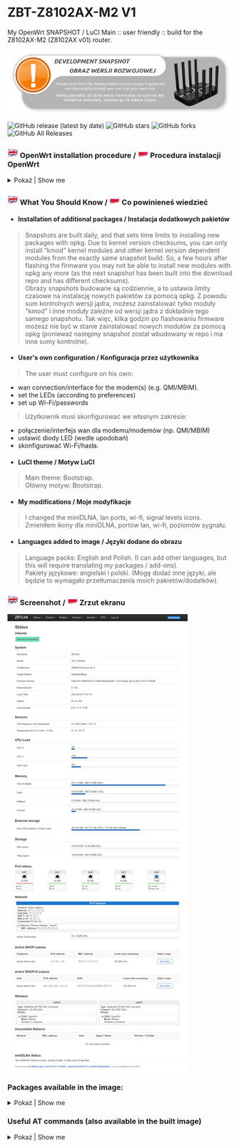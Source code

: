 # ZBT-Z8102AX-M2 V1
My OpenWrt SNAPSHOT / LuCI Main :: user friendly :: build for the Z8102AX-M2 (Z8102AX v01) router.

<p align="center">
<img src="https://github.com/4IceG/Personal_data/blob/master/developzbt.png?raw=true" />
</p>

![GitHub release (latest by date)](https://img.shields.io/github/v/release/4IceG/ZBT-Z8102AX-M2?style=flat-square)
![GitHub stars](https://img.shields.io/github/stars/4IceG/ZBT-Z8102AX-M2?style=flat-square)
![GitHub forks](https://img.shields.io/github/forks/4IceG/ZBT-Z8102AX-M2?style=flat-square)
![GitHub All Releases](https://img.shields.io/github/downloads/4IceG/ZBT-Z8102AX-M2/total)



### <img src="https://raw.githubusercontent.com/4IceG/Personal_data/master/dooffy_design_icons_EU_flags_United_Kingdom.png" height="24"> OpenWrt installation procedure / <img src="https://raw.githubusercontent.com/4IceG/Personal_data/master/dooffy_design_icons_EU_flags_Poland.png" height="24"> Procedura instalacji OpenWrt

<details>
   <summary>Pokaż | Show me</summary>

- The purchased router has software provided by Zbtlink. | Zakupiony router posiada oprogramowanie dostarczone przez Zbtlink.

![](https://github.com/4IceG/ZBT-Z8102AX-M2/blob/main/ZBT%20to%20OpenWrt/zbt_firmware.jpg?raw=true)

- Installing new firmware. | Instalacja nowego firmware.
  
1. Fixed computer IP: 192.168.1.100, Subnet mask: 255.255.255.0
1. Turn off power and keep press the Reset button for a few seconds to connect to the power supply. Wait 20 seconds after connecting the power supply.
1. Enter the browser page and enter: 192.168.1.1
1. Submit the updated firmware [Z8102AX-nand-mt7981-DDR4-23.0804_121617.bin](https://github.com/4IceG/ZBT-Z8102AX-M2/blob/main/ZBT%20to%20OpenWrt/Z8102AX-nand-mt7981-DDR4-23.0804_121617.bin).
1. Wait for update to complete.
1. Enter the browser page and enter: 192.168.1.1
1. Submit the updated OpenWrt firmware.

  
</details>

### <img src="https://raw.githubusercontent.com/4IceG/Personal_data/master/dooffy_design_icons_EU_flags_United_Kingdom.png" height="24"> What You Should Know / <img src="https://raw.githubusercontent.com/4IceG/Personal_data/master/dooffy_design_icons_EU_flags_Poland.png" height="24"> Co powinieneś wiedzieć

+ #### Installation of additional packages / Instalacja dodatkowych pakietów
> Snapshots are built daily, and that sets time limits to installing new packages with opkg. Due to kernel version checksums, you can only install “kmod” kernel modules and other kernel version dependent modules from the exactly same snapshot build. So, a few hours after flashing the firmware you may not be able to install new modules with opkg any more (as the next snapshot has been built into the download repo and has different checksums).   
> Obrazy snapshots budowane są codziennie, a to ustawia limity czasowe na instalację nowych pakietów za pomocą opkg. Z powodu sum kontrolnych wersji jądra, możesz zainstalować tylko moduły "kmod" i inne moduły zależne od wersji jądra z dokładnie tego samego snapshotu. Tak więc, kilka godzin po flashowaniu firmware możesz nie być w stanie zainstalować nowych modułów za pomocą opkg (ponieważ następny snapshot został wbudowany w repo i ma inne sumy kontrolne).

+ #### User's own configuration / Konfiguracja przez użytkownika
> The user must configure on his own:
- wan connection/interface for the modem(s) (e.g. QMI/MBIM).
- set the LEDs (according to preferences)
- set up Wi-Fi/passwords
> Użytkownik musi skonfigurować we własnym zakresie:
- połączenie/interfejs wan dla modemu/modemów (np. QMI/MBIM)
- ustawić diody LED (wedle upodobań)
- skonfigurować Wi-Fi/hasła.

+ #### LuCI theme / Motyw LuCI
> Main theme: Bootstrap.   
> Główny motyw: Bootstrap.

+ #### My modifications / Moje modyfikacje
> I changed the miniDLNA, lan ports, wi-fi, signal levels icons.   
> Zmieniłem ikony dla miniDLNA, portów lan, wi-fi, poziomów sygnału.

+ #### Languages added to image / Języki dodane do obrazu
> Language packs: English and Polish. (I can add other languages, but this will require translating my packages / add-ons).   
> Pakiety językowe: angielski i polski. (Mogę dodać inne języki, ale będzie to wymagało przetłumaczenia moich pakietów/dodatków).

### <img src="https://raw.githubusercontent.com/4IceG/Personal_data/master/dooffy_design_icons_EU_flags_United_Kingdom.png" height="24"> Screenshot / <img src="https://raw.githubusercontent.com/4IceG/Personal_data/master/dooffy_design_icons_EU_flags_Poland.png" height="24"> Zrzut ekranu

![](https://github.com/4IceG/ZBT-Z8102AX-M2/blob/main/ZBT%20to%20OpenWrt/zbtlink.png?raw=true)

### Packages available in the image:
<details>
   <summary>Pokaż | Show me</summary>
   
``` bash
aria2 - 1.36.0-r2
ariang - 1.3.6-r1
base-files - 1590~a8dde7e5bd
block-mount - 2024.01.22~08cd7083-r1
busybox - 1.36.1-r1
ca-bundle - 20240203-r1
ca-certificates - 20240203-r1
cgi-io - 2022.08.10~901b0f04-r21
chat - 2.4.9_git20210104-r5
comgt - 0.32-r35
comgt-ncm - 0.32-r35
dnsmasq - 2.90-r2
dropbear - 2022.83-r1
e2fsprogs - 1.47.0-r2
eip197-mini-firmware - 20240220-r1
ekoonepl-luci - 20231219
ekooneplstat - 20150706
ekooneplusb-luci - 20231219
ethtool-full - 6.6-r1
f2fsck - 1.16.0-r2
firewall4 - 2023.11.03~698a5335-r1
fitblk - 1
fstools - 2024.01.22~08cd7083-r1
fwtool - 2019.11.12~8f7fe925-r1
gawk - 5.3.0-r1
getrandom - 2024.03.02~d4139030-r1
glib2 - 2.74.7-r3
gzip - 1.13-r1
hd-idle - 1.05-r2
hostapd-common - 2024.03.09~695277a5-r1
ip-tiny - 6.7.0-r1
iptables-nft - 1.8.8-r2
iw - 5.19-r1
iwinfo - 2024.03.23~79a96150-r1
jansson4 - 2.14-r3
jshn - 2024.03.29~eb9bcb64-r1
jsonfilter - 2024.01.23~594cfa86-r1
kernel - 6.6.28~27a3618cd17297e1502abeaadb1f6c01-r1
kmod-asn1-decoder - 6.6.28-r1
kmod-cfg80211 - 6.6.28.6.6.15-r1
kmod-crypto-aead - 6.6.28-r1
kmod-crypto-authenc - 6.6.28-r1
kmod-crypto-ccm - 6.6.28-r1
kmod-crypto-cmac - 6.6.28-r1
kmod-crypto-crc32 - 6.6.28-r1
kmod-crypto-crc32c - 6.6.28-r1
kmod-crypto-ctr - 6.6.28-r1
kmod-crypto-des - 6.6.28-r1
kmod-crypto-ecb - 6.6.28-r1
kmod-crypto-gcm - 6.6.28-r1
kmod-crypto-geniv - 6.6.28-r1
kmod-crypto-gf128 - 6.6.28-r1
kmod-crypto-ghash - 6.6.28-r1
kmod-crypto-hash - 6.6.28-r1
kmod-crypto-hmac - 6.6.28-r1
kmod-crypto-hw-safexcel - 6.6.28-r1
kmod-crypto-kpp - 6.6.28-r1
kmod-crypto-lib-chacha20 - 6.6.28-r1
kmod-crypto-lib-chacha20poly1305 - 6.6.28-r1
kmod-crypto-lib-curve25519 - 6.6.28-r1
kmod-crypto-lib-poly1305 - 6.6.28-r1
kmod-crypto-manager - 6.6.28-r1
kmod-crypto-md4 - 6.6.28-r1
kmod-crypto-md5 - 6.6.28-r1
kmod-crypto-null - 6.6.28-r1
kmod-crypto-rng - 6.6.28-r1
kmod-crypto-seqiv - 6.6.28-r1
kmod-crypto-sha1 - 6.6.28-r1
kmod-crypto-sha256 - 6.6.28-r1
kmod-crypto-sha3 - 6.6.28-r1
kmod-crypto-sha512 - 6.6.28-r1
kmod-fs-exfat - 6.6.28-r1
kmod-fs-ext4 - 6.6.28-r1
kmod-fs-f2fs - 6.6.28-r1
kmod-fs-ksmbd - 6.6.28-r1
kmod-fs-netfs - 6.6.28-r1
kmod-fs-ntfs3 - 6.6.28-r1
kmod-fs-smbfs-common - 6.6.28-r1
kmod-fs-vfat - 6.6.28-r1
kmod-gpio-button-hotplug - 6.6.28-r3
kmod-hwmon-core - 6.6.28-r1
kmod-ipt-core - 6.6.28-r1
kmod-leds-gpio - 6.6.28-r1
kmod-lib-crc-ccitt - 6.6.28-r1
kmod-lib-crc16 - 6.6.28-r1
kmod-lib-crc32c - 6.6.28-r1
kmod-libphy - 6.6.28-r1
kmod-mac80211 - 6.6.28.6.6.15-r1
kmod-mii - 6.6.28-r1
kmod-mt76-connac - 6.6.28.2024.04.03~1e336a85-r1
kmod-mt76-core - 6.6.28.2024.04.03~1e336a85-r1
kmod-mt7915e - 6.6.28.2024.04.03~1e336a85-r1
kmod-mt7981-firmware - 6.6.28.2024.04.03~1e336a85-r1
kmod-nat46 - 6.6.28.2022.09.19~4c5beee2-r1
kmod-nf-conntrack - 6.6.28-r1
kmod-nf-conntrack6 - 6.6.28-r1
kmod-nf-flow - 6.6.28-r1
kmod-nf-ipt - 6.6.28-r1
kmod-nf-log - 6.6.28-r1
kmod-nf-log6 - 6.6.28-r1
kmod-nf-nat - 6.6.28-r1
kmod-nf-reject - 6.6.28-r1
kmod-nf-reject6 - 6.6.28-r1
kmod-nfnetlink - 6.6.28-r1
kmod-nft-bridge - 6.6.28-r1
kmod-nft-compat - 6.6.28-r1
kmod-nft-core - 6.6.28-r1
kmod-nft-fib - 6.6.28-r1
kmod-nft-nat - 6.6.28-r1
kmod-nft-netdev - 6.6.28-r1
kmod-nft-offload - 6.6.28-r1
kmod-nls-base - 6.6.28-r1
kmod-nls-cp437 - 6.6.28-r1
kmod-nls-iso8859-1 - 6.6.28-r1
kmod-nls-ucs2-utils - 6.6.28-r1
kmod-nls-utf8 - 6.6.28-r1
kmod-oid-registry - 6.6.28-r1
kmod-phy-aquantia - 6.6.28-r1
kmod-ppp - 6.6.28-r1
kmod-pppoe - 6.6.28-r1
kmod-pppox - 6.6.28-r1
kmod-scsi-core - 6.6.28-r1
kmod-slhc - 6.6.28-r1
kmod-tcp-bbr - 6.6.28-r1
kmod-thermal - 6.6.28-r1
kmod-tun - 6.6.28-r1
kmod-udptunnel4 - 6.6.28-r1
kmod-udptunnel6 - 6.6.28-r1
kmod-usb-acm - 6.6.28-r1
kmod-usb-core - 6.6.28-r1
kmod-usb-ehci - 6.6.28-r1
kmod-usb-net - 6.6.28-r1
kmod-usb-net-cdc-ether - 6.6.28-r1
kmod-usb-net-cdc-mbim - 6.6.28-r1
kmod-usb-net-cdc-ncm - 6.6.28-r1
kmod-usb-net-huawei-cdc-ncm - 6.6.28-r1
kmod-usb-net-qmi-wwan - 6.6.28-r1
kmod-usb-net-rndis - 6.6.28-r1
kmod-usb-ohci - 6.6.28-r1
kmod-usb-ohci-pci - 6.6.28-r1
kmod-usb-printer - 6.6.28-r1
kmod-usb-serial - 6.6.28-r1
kmod-usb-serial-option - 6.6.28-r1
kmod-usb-serial-qualcomm - 6.6.28-r1
kmod-usb-serial-sierrawireless - 6.6.28-r1
kmod-usb-serial-wwan - 6.6.28-r1
kmod-usb-storage - 6.6.28-r1
kmod-usb-storage-extras - 6.6.28-r1
kmod-usb-storage-uas - 6.6.28-r1
kmod-usb-uhci - 6.6.28-r1
kmod-usb-wdm - 6.6.28-r1
kmod-usb-xhci-hcd - 6.6.28-r1
kmod-usb-xhci-mtk - 6.6.28-r1
kmod-usb2 - 6.6.28-r1
kmod-usb2-pci - 6.6.28-r1
kmod-usb3 - 6.6.28-r1
kmod-wireguard - 6.6.28-r1
ksmbd-server - 3.5.2-r1
libatomic1 - 13.2.0-r4
libattr - 2.5.2-r1
libblkid1 - 2.39.3-r1
libblobmsg-json20240329 - 2024.03.29~eb9bcb64-r1
libbz2-1.0 - 1.0.8-r1
libc - 1.2.5-r4
libcap-ng - 0.8.4-r1
libcomerr0 - 1.47.0-r2
libe2p2 - 1.47.0-r2
libexif - 0.6.24-r1
libext2fs2 - 1.47.0-r2
libf2fs6 - 1.16.0-r2
libffi - 3.4.6-r1
libffmpeg-audio-dec - 5.1.3-r5
libflac - 1.4.3-r1
libgcc1 - 13.2.0-r4
libid3tag - 0.16.3-r1
libiptext-nft0 - 1.8.8-r2
libiptext0 - 1.8.8-r2
libiptext6-0 - 1.8.8-r2
libiwinfo-data - 2024.03.23~79a96150-r1
libiwinfo20230701 - 2024.03.23~79a96150-r1
libjpeg-turbo - 3.0.2-r1
libjson-c5 - 0.17-r1
libjson-script20240329 - 2024.03.29~eb9bcb64-r1
liblua5.1.5 - 5.1.5-r11
liblucihttp-lua - 2023.03.15~9b5b683f-r1
liblucihttp-ucode - 2023.03.15~9b5b683f-r1
liblucihttp0 - 2023.03.15~9b5b683f-r1
liblz4-1 - 1.9.4-r1
liblzo2 - 2.10-r4
libmbedtls13 - 2.28.8-r1
libmbim - 1.30.0-r2
libmnl0 - 1.0.5-r1
libmount1 - 2.39.3-r1
libncurses6 - 6.4-r2
libnftnl11 - 1.2.6-r1
libnl-core200 - 3.9.0-r1
libnl-genl200 - 3.9.0-r1
libnl-tiny1 - 2023.12.05~965c4bf4-r1
libogg0 - 1.3.5-r1
libopenssl-conf - 3.0.13-r1
libopenssl3 - 3.0.13-r1
libpcre2 - 10.42-r1
libpthread - 1.2.5-r4
libqmi - 1.34.0-r2
libqrtr-glib - 1.2.2-r3
libreadline8 - 8.2-r1
librt - 1.2.5-r4
libsmartcols1 - 2.39.3-r1
libsqlite3-0 - 3410200-r1
libss2 - 1.47.0-r2
libstdcpp6 - 13.2.0-r4
libubox20240329 - 2024.03.29~eb9bcb64-r1
libubus-lua - 2023.11.28~f84eb599-r1
libubus20231128 - 2023.11.28~f84eb599-r1
libuci20130104 - 2023.08.10~5781664d-r1
libuclient20201210 - 2024.04.19~e8780fa7-r1
libucode20230711 - 2024.04.07~5507654a-r1
libudebug - 2023.12.06~6d3f51f9
libusb-1.0-0 - 1.0.26-r3
libustream-openssl20201210 - 2024.04.19~524a76e5-r1
libuuid1 - 2.39.3-r1
libvorbis - 1.3.7-r2
libxtables12 - 1.8.8-r2
logd - 2024.03.02~d4139030-r1
lsblk - 2.39.3-r1
lua - 5.1.5-r11
luci - 24.049.84207~c8cddc3
luci-app-3ginfo-lite - 1.0.69-20240427-1
luci-app-aria2 - 24.049.84207~c8cddc3
luci-app-atcommands - 1.0.8-20240102-1
luci-app-commands - 24.049.84207~c8cddc3
luci-app-cpu-status-mini - 0.1-5-1
luci-app-drive-status-mini - 0.5-20240205-1
luci-app-easyconfig-transfer - 1.0.7-20240427-1
luci-app-ekooneplstat - 20231220
luci-app-filebrowser - 1.1.0-1
luci-app-firewall - 24.102.51352~cc44632
luci-app-hd-idle - 24.049.84207~c8cddc3
luci-app-internet-detector - 0.4-1
luci-app-ksmbd - 24.049.84207~c8cddc3
luci-app-lite-watchdog - 1.0.15-20240102-1
luci-app-minidlna - 24.102.51352~862c675
luci-app-modemband - 1.0.25-20240330-1
luci-app-modemdefine - 1.0.6-20240330-1
luci-app-nft-qos - 24.075.52231~d94efb5
luci-app-openvpn - 24.108.02989~f630156
luci-app-opkg - 24.076.42328~4d23adc
luci-app-p910nd - 24.102.51352~5c6fbba
luci-app-sms-tool-js - 2.0.21-20240421-1
luci-app-zbt-sensors-status - 1.0-1
luci-base - 24.102.51352~4cffc9f
luci-compat - 24.079.46325~f896ca1
luci-i18n-3ginfo-lite-pl - 0
luci-i18n-aria2-pl - 24.115.26817~307bba4
luci-i18n-atcommands-pl - 0
luci-i18n-base-pl - 24.116.39921~cd26146
luci-i18n-commands-pl - 24.106.57326~da794c7
luci-i18n-cpu-status-mini-pl - 0
luci-i18n-drive-status-mini-pl - 0
luci-i18n-easyconfig-transfer-pl - 0
luci-i18n-firewall-pl - 24.112.71589~c6e201a
luci-i18n-hd-idle-pl - 24.110.61618~49a0a91
luci-i18n-internet-detector-pl - 0
luci-i18n-ksmbd-pl - 24.110.61618~49a0a91
luci-i18n-lite-watchdog-pl - 0
luci-i18n-minidlna-pl - 24.110.61618~49a0a91
luci-i18n-modemband-pl - 0
luci-i18n-modemdefine-pl - 0
luci-i18n-nft-qos-pl - 24.110.61618~49a0a91
luci-i18n-openvpn-pl - 24.115.75043~25af314
luci-i18n-opkg-pl - 24.110.61618~49a0a91
luci-i18n-p910nd-pl - 24.110.61618~49a0a91
luci-i18n-sms-tool-js-pl - 0
luci-i18n-zbt-sensors-status-pl - 0
luci-lib-base - 24.079.46064~3e3005c
luci-lib-ip - 24.049.84207~c8cddc3
luci-lib-jsonc - 24.079.46156~c1e3fa9
luci-lib-nixio - 24.049.84207~c8cddc3
luci-lib-px5g - 24.049.84207~c8cddc3
luci-light - 24.049.84207~c8cddc3
luci-lua-runtime - 24.079.46338~374af8b
luci-mod-admin-full - 24.049.84207~c8cddc3
luci-mod-network - 24.111.82636~ea7452d
luci-mod-status - 24.115.26262~a4a7f0b
luci-mod-system - 24.102.51352~2967807
luci-proto-3g - 24.079.44556~466110d
luci-proto-ipv6 - 24.076.80664~c88e247
luci-proto-mbim - 24.079.44556~8c5865e
luci-proto-ncm - 24.079.44556~cd411a8
luci-proto-ppp - 24.107.56915~995d3a1
luci-proto-qmi - 24.079.44556~9cdb26b
luci-proto-wireguard - 24.116.61717~1ba94f2
luci-ssl-openssl - 24.079.45685~320744f
luci-theme-bootstrap - 24.087.66588~bd2b2ec
mbim-utils - 1.30.0-r2
mhz - 2023.06.17~11aac239-r2
minidlna - 1.3.3-r1
mkf2fs - 1.16.0-r2
modemband - 20240330
mt7981-wo-firmware - 20240220-r1
mtd - 26
netifd - 2024.01.04~f01345ec-r1
nft-qos - 1.0.6-r4
nftables-json - 1.0.9-r1
odhcp6c - 2023.05.12~bcd28363-r20
odhcpd-ipv6only - 2023.10.24~d8118f6e-r1
openssl-util - 3.0.13-r1
openvpn-easy-rsa - 3.1.3-r1
openvpn-openssl - 2.6.10-r1
openwrt-keyring - 2022.03.25~62471e69-r2
opkg - 2022.02.24~d038e5b6-r2
p910nd - 0.97-r14
ppp - 2.4.9_git20210104-r5
ppp-mod-pppoe - 2.4.9_git20210104-r5
procd - 2024.03.30~946552a7-r1
procd-seccomp - 2024.03.30~946552a7-r1
procd-ujail - 2024.03.30~946552a7-r1
qfirehose - 1.4.17-r1
qlog - 1
qmi-utils - 1.34.0-r2
rpcd - 2024.02.22~8ef4c258-r1
rpcd-mod-file - 2024.02.22~8ef4c258-r1
rpcd-mod-iwinfo - 2024.02.22~8ef4c258-r1
rpcd-mod-luci - 20240305-r1
rpcd-mod-rrdns - 20170710
rpcd-mod-ucode - 2024.02.22~8ef4c258-r1
sms-tool - 2023.09.21~1b6ca032-r1
sysinfo - 20210313
terminfo - 6.4-r2
ubi-utils - 2.1.6-r1
uboot-envtools - 2024.01-r2
ubox - 2024.03.02~d4139030-r1
ubus - 2023.11.28~f84eb599-r1
ubusd - 2023.11.28~f84eb599-r1
uci - 2023.08.10~5781664d-r1
uclient-fetch - 2024.04.19~e8780fa7-r1
ucode - 2024.04.07~5507654a-r1
ucode-mod-fs - 2024.04.07~5507654a-r1
ucode-mod-html - 1
ucode-mod-lua - 1
ucode-mod-math - 2024.04.07~5507654a-r1
ucode-mod-nl80211 - 2024.04.07~5507654a-r1
ucode-mod-rtnl - 2024.04.07~5507654a-r1
ucode-mod-ubus - 2024.04.07~5507654a-r1
ucode-mod-uci - 2024.04.07~5507654a-r1
ucode-mod-uloop - 2024.04.07~5507654a-r1
uhttpd - 2023.06.25~34a8a74d-r3
uhttpd-mod-ubus - 2023.06.25~34a8a74d-r3
umbim - 2022.08.13~146bc77c-r24
uqmi - 2024.01.16~c3488b83-r1
urandom-seed - 3
urngd - 2023.11.01~44365eb1-r1
usb-modeswitch - 2022.02.24~3c8595a4-r1
usign - 2020.05.23~f1f65026-r1
webconsole - 1.000-r1
wget-ssl - 1.24.5-r1
wifi-scripts - 1.0-r1
wireguard-tools - 1.0.20210914-r3
wireless-regdb - 2024.01.23-r1
wpad-basic-mbedtls - 2024.03.09~695277a5-r1
wsdd2 - 2023.12.21~b676d8ac-r1
wwan - 2019.04.29-r6
xtables-nft - 1.8.8-r2
zlib - 1.3.1-r1
```
</details>

### Useful AT commands (also available in the built image)
<details>
   <summary>Pokaż | Show me</summary>
   
``` bash
4x4/2x2 MIMO ON/OFF ➜ AT+QCFG="lte4x4mimo/disable",0;AT+QCFG="lte4x4mimo/disable",0
4x4/2x2 MIMO OFF/ON ➜ AT+QCFG="lte4x4mimo/disable",1;AT+QCFG="lte4x4mimo/disable",1
Disable Cell Lock ➜ AT+QNWLOCK="COMMON/4G",0;AT+QNWLOCK="COMMON/4G",0
Query ➜ AT+QNWLOCK="COMMON/4G";AT+QNWLOCK="COMMON/4G"
CellLock ➜ AT+QNWLOCK="COMMON/4G",NUM OF CELLS,FREQ,PCI;AT+QNWLOCK="COMMON/4G",1,
Check the signal info on each antenna port ➜ AT+QRSRP;AT+QRSRP
Query and Report Signal Strength ➜ AT+QCSQ;AT+QCSQ
Get the temperature of MT ➜ AT+QTEMP;AT+QTEMP
Check the firmware version ➜ AT+GMR;AT+GMR
Band Preferred ➜ AT+QNWPREFCFG="lte_band"?;AT+QNWPREFCFG="lte_band"?
Carrier Agregation Info ➜ AT+QCAINFO;AT+QCAINFO
Query the serving cell information ➜ AT+QENG="servingcell";AT+QENG="servingcell"
Query the information of neighbour cells ➜ AT+QENG="neighbourcell";AT+QENG="neighbourcell"
Query network information ➜ AT+QNWINFO;AT+QNWINFO
Band 1/3/7/8/20/38 ➜ AT+QNWPREFCFG="lte_band",1:3:7:8:20:38;AT+QNWPREFCFG="lte_band",1:3:7:8:20:38
SIM Preferred Message Storage ➜ AT+CPMS="SM","SM","SM";AT+CPMS="SM","SM","SM"
Modem memory preferred Message Storage ➜ AT+CPMS="ME","ME","ME";AT+CPMS="ME","ME","ME"
Save SMS Settings ➜ AT+CSAS;AT+CSAS
Reboot the modem ➜ AT+CFUN=1,1;AT+CFUN=1,1
Reset the modem ➜ AT+CFUN=1;AT+CFUN=1
Reset modem to factory default ➜ AT+QPRTPARA=3;AT+QPRTPARA=3
Save NVM items through reset/reboot ➜ AT+QPRTPARA=1;AT+QPRTPARA=1
QMI/PPP/Default ➜ AT+QCFG="usbnet",0;AT+QCFG="usbnet",0
ECM ➜ AT+QCFG="usbnet",1;AT+QCFG="usbnet",1
MBIM ➜ AT+QCFG="usbnet",2;AT+QCFG="usbnet",2
Set RAT to 4G-LTE only ➜ AT+QNWPREFCFG="mode_pref",LTE;AT+QNWPREFCFG="mode_pref",LTE
Set RAT to LTE & 5G NR ➜ AT+QNWPREFCFG= "mode_pref",LTE:NR5G;AT+QNWPREFCFG= "mode_pref",LTE:NR5G
WCDMA only ➜ AT+QCFG="nwscanmode",2,1;AT+QCFG="nwscanmode",2,1
GSM only ➜ AT+QCFG="nwscanmode",1,1;AT+QCFG="nwscanmode",1,1
Scan all modes ➜ AT+QNWPREFCFG="mode_pref",AUTO;AT+QNWPREFCFG="mode_pref",AUTO
```

</details>
